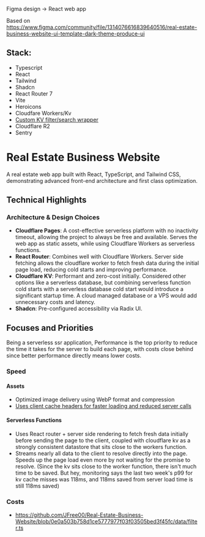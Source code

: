 Figma design -> React web app

Based on https://www.figma.com/community/file/1314076616839640516/real-estate-business-website-ui-template-dark-theme-produce-ui
## Stack:
- Typescript
- React
- Tailwind
- Shadcn
- React Router 7
- Vite
- Heroicons
- Cloudfare Workers/Kv
- [Custom KV filter/search wrapper](https://github.com/JFree00/Real-Estate-Business-Website/blob/master/data/filter.ts)
- Cloudflare R2
- Sentry

# Real Estate Business Website

A real estate web app built with React, TypeScript, and Tailwind CSS, demonstrating advanced front-end architecture and first class optimization.

## Technical Highlights

### Architecture & Design Choices

- **Cloudflare Pages**: A cost-effective serverless platform with no inactivity timeout, allowing the project
to always be free and available. Serves the web app as static assets, while using Cloudflare Workers as serverless functions.
- **React Router**: Combines well with Cloudflare Workers. Server side fetching allows the cloudflare worker to 
fetch fresh data during the initial page load, reducing cold starts and improving performance.
- **Cloudflare KV**: Performant and zero-cost initially. Considered other options like a serverless database, but combining serverless
function cold starts with a serverless database cold start would introduce a significant startup time. A cloud managed database or a VPS would
add unnecessary costs and latency.
- **Shadcn**: Pre-configured accessibility via Radix UI.


## Focuses and Priorities
Being a serverless ssr application, Performance is the top priority to reduce the time it takes for the server to build 
each page, with costs close behind since better performance directly means lower costs.
### Speed


#### Assets
- Optimized image delivery using WebP format and compression
- [Uses client cache headers for faster loading and reduced server calls](https://github.com/JFree00/Real-Estate-Business-Website/blob/0e0a503b758d1ce5777977f03f03505bed3f45fc/app/routes/assets.%24asset.tsx)

#### Serverless Functions
- Uses React router + server side rendering to fetch fresh data initially before sending the page to the client, coupled with 
cloudflare kv as a strongly consistent datastore that sits close to the workers function.
- Streams nearly all data to the client to resolve directly into the page. Speeds up the page load even more by
not waiting for the promise to resolve. (Since the kv sits close to the worker function, there isn't much time to be saved. But hey, monitoring says the last two week's p99 for kv cache misses was 118ms, and 118ms saved from server load time is still 118ms saved)

### Costs

- https://github.com/JFree00/Real-Estate-Business-Website/blob/0e0a503b758d1ce5777977f03f03505bed3f45fc/data/filter.ts